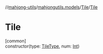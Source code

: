 //[mahjong-utils](../../../index.md)/[mahjongutils.models](../index.md)/[Tile](index.md)/[Tile](-tile.md)

# Tile

[common]\
constructor(type: [TileType](../-tile-type/index.md), num: [Int](https://kotlinlang.org/api/latest/jvm/stdlib/kotlin/-int/index.html))
